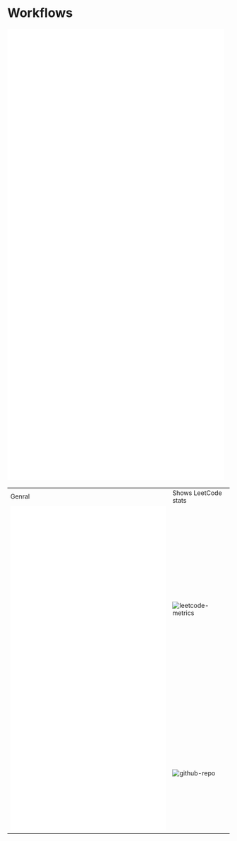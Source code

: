 # Workflows

![Github metrics](https://github.com/iamAntimPal/Workflows/blob/main/github-metrics.svg)


<table>
  <tr>
    <td>Genral</td>
    <td>Shows LeetCode stats</td>
  </tr>
  <tr>
    <td rowspan="2"><img src="https://github.com/iamAntimPal/Workflows/blob/main/github-metrics.svg" alt="github-metrics"></td>
    <td><img src="https://gist.githubusercontent.com/iamAntimPal/1c22864dc3cb5967c03b4e2cd4239284/raw/leetcode.svg" alt="leetcode-metrics"></td>
  </tr>
  <tr>
    <td><img src="https://gist.githubusercontent.com/iamAntimPal/1c22864dc3cb5967c03b4e2cd4239284/raw/lines.svg" alt="github-repo"></td>
  </tr>
</table>
